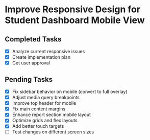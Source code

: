 # Improve Responsive Design for Student Dashboard Mobile View

## Completed Tasks
- [x] Analyze current responsive issues
- [x] Create implementation plan
- [x] Get user approval

## Pending Tasks
- [x] Fix sidebar behavior on mobile (convert to full overlay)
- [x] Adjust media query breakpoints
- [x] Improve top header for mobile
- [x] Fix main content margins
- [x] Enhance report section mobile layout
- [x] Optimize grids and flex layouts
- [x] Add better touch targets
- [ ] Test changes on different screen sizes
